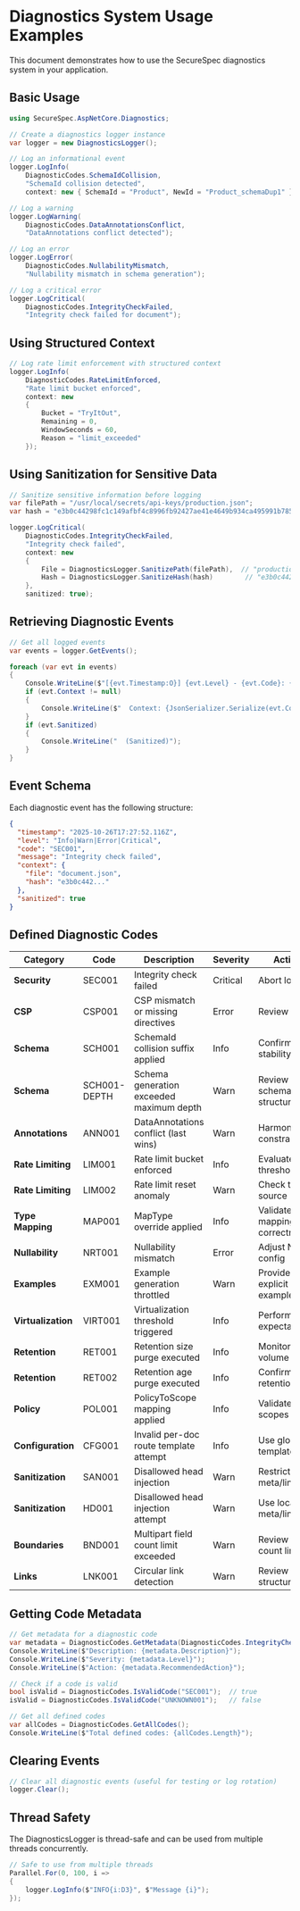 # Diagnostics System Usage Examples

This document demonstrates how to use the SecureSpec diagnostics system in your application.

## Basic Usage

```csharp
using SecureSpec.AspNetCore.Diagnostics;

// Create a diagnostics logger instance
var logger = new DiagnosticsLogger();

// Log an informational event
logger.LogInfo(
    DiagnosticCodes.SchemaIdCollision,
    "SchemaId collision detected",
    context: new { SchemaId = "Product", NewId = "Product_schemaDup1" });

// Log a warning
logger.LogWarning(
    DiagnosticCodes.DataAnnotationsConflict,
    "DataAnnotations conflict detected");

// Log an error
logger.LogError(
    DiagnosticCodes.NullabilityMismatch,
    "Nullability mismatch in schema generation");

// Log a critical error
logger.LogCritical(
    DiagnosticCodes.IntegrityCheckFailed,
    "Integrity check failed for document");
```

## Using Structured Context

```csharp
// Log rate limit enforcement with structured context
logger.LogInfo(
    DiagnosticCodes.RateLimitEnforced,
    "Rate limit bucket enforced",
    context: new
    {
        Bucket = "TryItOut",
        Remaining = 0,
        WindowSeconds = 60,
        Reason = "limit_exceeded"
    });
```

## Using Sanitization for Sensitive Data

```csharp
// Sanitize sensitive information before logging
var filePath = "/usr/local/secrets/api-keys/production.json";
var hash = "e3b0c44298fc1c149afbf4c8996fb92427ae41e4649b934ca495991b7852b855";

logger.LogCritical(
    DiagnosticCodes.IntegrityCheckFailed,
    "Integrity check failed",
    context: new
    {
        File = DiagnosticsLogger.SanitizePath(filePath),  // "production.json"
        Hash = DiagnosticsLogger.SanitizeHash(hash)        // "e3b0c442..."
    },
    sanitized: true);
```

## Retrieving Diagnostic Events

```csharp
// Get all logged events
var events = logger.GetEvents();

foreach (var evt in events)
{
    Console.WriteLine($"[{evt.Timestamp:O}] {evt.Level} - {evt.Code}: {evt.Message}");
    if (evt.Context != null)
    {
        Console.WriteLine($"  Context: {JsonSerializer.Serialize(evt.Context)}");
    }
    if (evt.Sanitized)
    {
        Console.WriteLine("  (Sanitized)");
    }
}
```

## Event Schema

Each diagnostic event has the following structure:

```json
{
  "timestamp": "2025-10-26T17:27:52.116Z",
  "level": "Info|Warn|Error|Critical",
  "code": "SEC001",
  "message": "Integrity check failed",
  "context": {
    "file": "document.json",
    "hash": "e3b0c442..."
  },
  "sanitized": true
}
```

## Defined Diagnostic Codes

| Category | Code | Description | Severity | Action |
|----------|------|-------------|----------|--------|
| **Security** | SEC001 | Integrity check failed | Critical | Abort load |
| **CSP** | CSP001 | CSP mismatch or missing directives | Error | Review policy |
| **Schema** | SCH001 | SchemaId collision suffix applied | Info | Confirm stability |
| **Schema** | SCH001-DEPTH | Schema generation exceeded maximum depth | Warn | Review schema structure |
| **Annotations** | ANN001 | DataAnnotations conflict (last wins) | Warn | Harmonize constraints |
| **Rate Limiting** | LIM001 | Rate limit bucket enforced | Info | Evaluate thresholds |
| **Rate Limiting** | LIM002 | Rate limit reset anomaly | Warn | Check time source |
| **Type Mapping** | MAP001 | MapType override applied | Info | Validate mapping correctness |
| **Nullability** | NRT001 | Nullability mismatch | Error | Adjust NRT config |
| **Examples** | EXM001 | Example generation throttled | Warn | Provide explicit example |
| **Virtualization** | VIRT001 | Virtualization threshold triggered | Info | Performance expectation |
| **Retention** | RET001 | Retention size purge executed | Info | Monitor volume |
| **Retention** | RET002 | Retention age purge executed | Info | Confirm retentionDays |
| **Policy** | POL001 | PolicyToScope mapping applied | Info | Validate scopes |
| **Configuration** | CFG001 | Invalid per-doc route template attempt | Info | Use global template |
| **Sanitization** | SAN001 | Disallowed head injection | Warn | Restrict to meta/link |
| **Sanitization** | HD001 | Disallowed head injection attempt | Warn | Use local meta/link |
| **Boundaries** | BND001 | Multipart field count limit exceeded | Warn | Review field count limits |
| **Links** | LNK001 | Circular link detection | Warn | Review link structure |

## Getting Code Metadata

```csharp
// Get metadata for a diagnostic code
var metadata = DiagnosticCodes.GetMetadata(DiagnosticCodes.IntegrityCheckFailed);
Console.WriteLine($"Description: {metadata.Description}");
Console.WriteLine($"Severity: {metadata.Level}");
Console.WriteLine($"Action: {metadata.RecommendedAction}");

// Check if a code is valid
bool isValid = DiagnosticCodes.IsValidCode("SEC001");  // true
isValid = DiagnosticCodes.IsValidCode("UNKNOWN001");   // false

// Get all defined codes
var allCodes = DiagnosticCodes.GetAllCodes();
Console.WriteLine($"Total defined codes: {allCodes.Length}");
```

## Clearing Events

```csharp
// Clear all diagnostic events (useful for testing or log rotation)
logger.Clear();
```

## Thread Safety

The DiagnosticsLogger is thread-safe and can be used from multiple threads concurrently.

```csharp
// Safe to use from multiple threads
Parallel.For(0, 100, i =>
{
    logger.LogInfo($"INFO{i:D3}", $"Message {i}");
});
```
